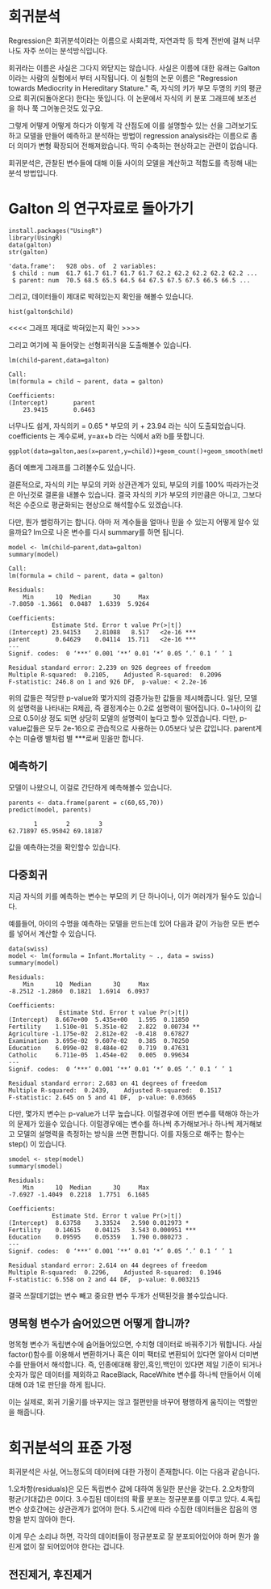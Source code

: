 # 회귀분석

Regression은 회귀분석이라는 이름으로 사회과학, 자연과학 등 학계 전반에 걸쳐 너무나도 자주 쓰이는 분석방식입니다.

회귀라는 이름은 사실은 그다지 와닫지는 않습니다. 사실은 이름에 대한 유래는 Galton이라는 사람의 실험에서 부터 시작됩니다. 이 실험의 논문 이름은 "Regression towards Mediocrity in Hereditary Stature." 즉, 자식의 키가 부모 두명의 키의 평균으로 회귀(되돌아온다) 한다는 뜻입니다. 이 논문에서 자식의 키 분포 그래프에 보조선을 하나 쭉 그어놓은것도 있구요. 

그렇게 어떻게 어떻게 하다가 이렇게 각 산점도에 이를 설명할수 있는 선을 그려보기도 하고 모델을 만들어 예측하고 분석하는 방법이 regression analysis라는 이름으로 좀더 의미가 변형 확장되어 전해져왔습니다. 딱히 수축하는 현상하고는 관련이 없습니다.

회귀분석은, 관찰된 변수들에 대해 이들 사이의 모델을 계산하고 적합도를 측정해 내는 분석 방법입니다.

# Galton 의 연구자료로 돌아가기

```
install.packages("UsingR")
library(UsingR)
data(galton)
str(galton)

'data.frame':	928 obs. of  2 variables:
 $ child : num  61.7 61.7 61.7 61.7 61.7 62.2 62.2 62.2 62.2 62.2 ...
 $ parent: num  70.5 68.5 65.5 64.5 64 67.5 67.5 67.5 66.5 66.5 ...
 ```

그리고, 데이터들이 제대로 박혀있는지 확인을 해볼수 있습니다.

```
hist(galton$child)
```

<<<< 그래프 제대로 박혀있는지 확인 >>>>

그리고 여기에 꼭 들어맞는 선형회귀식을 도출해볼수 있습니다.

```
lm(child~parent,data=galton)

Call:
lm(formula = child ~ parent, data = galton)

Coefficients:
(Intercept)       parent  
    23.9415       0.6463 
```

너무나도 쉽게, 자식의키 = 0.65 * 부모의 키 + 23.94 라는 식이 도출되었습니다.
coefficients 는 계수로써, y=ax+b 라는 식에서 a와 b를 뜻합니다.

```
ggplot(data=galton,aes(x=parent,y=child))+geom_count()+geom_smooth(method="lm")
```

좀더 예쁘게 그래프를 그려볼수도 있습니다.

결론적으로, 자식의 키는 부모의 키와 상관관계가 있되, 부모의 키를 100% 따라가는것은 아닌것로 결론을 내볼수 있습니다. 결국 자식의 키가 부모의 키만큼은 아니고, 그보다 적은 수준으로 평균화되는 현상으로 해석할수도 있겠습니다. 

다만, 뭔가 썰렁하기는 합니다. 아마 저 계수들을 얼마나 믿을 수 있는지 어떻게 알수 있을까요? lm으로 나온 변수를 다시 summary를 하면 됩니다.

```
model <- lm(child~parent,data=galton)
summary(model)

Call:
lm(formula = child ~ parent, data = galton)

Residuals:
    Min      1Q  Median      3Q     Max 
-7.8050 -1.3661  0.0487  1.6339  5.9264 

Coefficients:
            Estimate Std. Error t value Pr(>|t|)    
(Intercept) 23.94153    2.81088   8.517   <2e-16 ***
parent       0.64629    0.04114  15.711   <2e-16 ***
---
Signif. codes:  0 ‘***’ 0.001 ‘**’ 0.01 ‘*’ 0.05 ‘.’ 0.1 ‘ ’ 1

Residual standard error: 2.239 on 926 degrees of freedom
Multiple R-squared:  0.2105,	Adjusted R-squared:  0.2096 
F-statistic: 246.8 on 1 and 926 DF,  p-value: < 2.2e-16
```

위의 값들은 적당한 p-value와 몇가지의 검증가능한 값들을 제시해줍니다. 일단, 모델의 설명력을 나타내는 R제곱, 즉 결정계수는 0.2로 설명력이 떨어집니다. 0~1사이의 값으로 0.5이상 정도 되면 상당히 모델의 설명력이 높다고 할수 있겠습니다. 다만, p-value값들은 모두 2e-16으로 관습적으로 사용하는 0.05보다 낮은 값입니다. parent계수는 미슐랭 별처럼 별 ***로써 믿을만 합니다.

## 예측하기
모델이 나왔으니, 이걸로 간단하게 예측해볼수 있습니다.

```
parents <- data.frame(parent = c(60,65,70))
predict(model, parents)

       1        2        3 
62.71897 65.95042 69.18187 
```

값을 예측하는것을 확인할수 있습니다.

## 다중회귀

지금 자식의 키를 예측하는 변수는 부모의 키 단 하나이나, 이가 여러개가 될수도 있습니다.

예를들어, 아이의 수명을 예측하는 모델을 만드는데 있어 다음과 같이 가능한 모든 변수를 넣어서 계산할 수 있습니다.

```
data(swiss)
model <- lm(formula = Infant.Mortality ~ ., data = swiss)
summary(model)

Residuals:
    Min      1Q  Median      3Q     Max 
-8.2512 -1.2860  0.1821  1.6914  6.0937 

Coefficients:
              Estimate Std. Error t value Pr(>|t|)   
(Intercept)  8.667e+00  5.435e+00   1.595  0.11850   
Fertility    1.510e-01  5.351e-02   2.822  0.00734 **
Agriculture -1.175e-02  2.812e-02  -0.418  0.67827   
Examination  3.695e-02  9.607e-02   0.385  0.70250   
Education    6.099e-02  8.484e-02   0.719  0.47631   
Catholic     6.711e-05  1.454e-02   0.005  0.99634   
---
Signif. codes:  0 ‘***’ 0.001 ‘**’ 0.01 ‘*’ 0.05 ‘.’ 0.1 ‘ ’ 1

Residual standard error: 2.683 on 41 degrees of freedom
Multiple R-squared:  0.2439,	Adjusted R-squared:  0.1517 
F-statistic: 2.645 on 5 and 41 DF,  p-value: 0.03665

```

다만, 몇가지 변수는 p-value가 너무 높습니다. 이럴경우에 어떤 변수를 택해야 하는가의 문제가 있을수 있습니다. 이럴경우에는 변수를 하나씩 추가해보거나 하나씩 제거해보고 모델의 설명력을 측정하는 방식을 쓰면 편합니다. 이를 자동으로 해주는 함수는 step() 이 있습니다.

```
smodel <- step(model)
summary(smodel)

Residuals:
    Min      1Q  Median      3Q     Max 
-7.6927 -1.4049  0.2218  1.7751  6.1685 

Coefficients:
            Estimate Std. Error t value Pr(>|t|)    
(Intercept)  8.63758    3.33524   2.590 0.012973 *  
Fertility    0.14615    0.04125   3.543 0.000951 ***
Education    0.09595    0.05359   1.790 0.080273 .  
---
Signif. codes:  0 ‘***’ 0.001 ‘**’ 0.01 ‘*’ 0.05 ‘.’ 0.1 ‘ ’ 1

Residual standard error: 2.614 on 44 degrees of freedom
Multiple R-squared:  0.2296,	Adjusted R-squared:  0.1946 
F-statistic: 6.558 on 2 and 44 DF,  p-value: 0.003215

```

결국 쓰잘데기없는 변수 빼고 중요한 변수 두개가 선택된것을 볼수있습니다.

## 명목형 변수가 숨어있으면 어떻게 합니까?

명목형 변수가 독립변수에 숨어들어있으면, 수치형 데이터로 바꿔주기가 뭐합니다. 사실 factor()함수를 이용해서 변환하거나 혹은 이미 팩터로 변환되어 있다면 알아서 더미변수를 만들어서 해석합니다. 즉, 인종에대해 황인,흑인,백인이 있다면 제일 기준이 되거나 숫자가 많은 데이터를 제외하고 RaceBlack, RaceWhite 변수를 하나씩 만들어서 이에대해 0과 1로 판단을 하게 됩니다.

이는 실제로, 회귀 기울기를 바꾸지는 않고 절편만을 바꾸어 평행하게 움직이는 역할만을 해줍니다.

# 회귀분석의 표준 가정

회귀분석은 사실, 어느정도의 데이터에 대한 가정이 존재합니다. 이는 다음과 같습니다.

1.오차항(residuals)은 모든 독립변수 값에 대하여 동일한 분산을 갖는다.
2.오차항의 평균(기대값)은 0이다.
3.수집된 데이터의 확률 분포는 정규분포를 이루고 있다.
4.독립변수 상호간에는 상관관계가 없어야 한다.
5.시간에 따라 수집한 데이터들은 잡음의 영향을 받지 않아야 한다.

이게 무슨 소리냐 하면, 각각의 데이터들이 정규분포로 잘 분포되어있어야 하며 뭔가 쏠린게 없이 잘 되어있어야 한다는 겁니다.


## 전진제거, 후진제거
